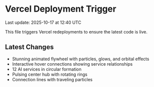 # Vercel Deployment Trigger

Last update: 2025-10-17 at 12:40 UTC

This file triggers Vercel redeployments to ensure the latest code is live.

## Latest Changes
- Stunning animated flywheel with particles, glows, and orbital effects
- Interactive hover connections showing service relationships  
- 12 AI services in circular formation
- Pulsing center hub with rotating rings
- Connection lines with traveling particles
